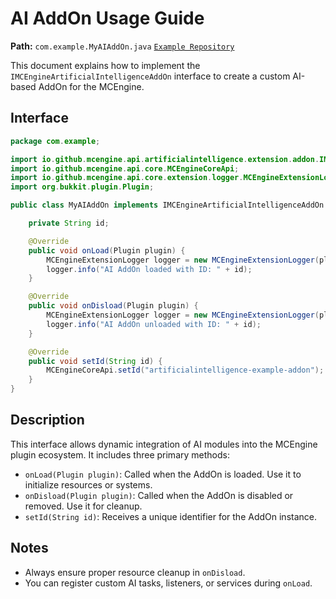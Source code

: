# AI AddOn Usage Guide

**Path:** `com.example.MyAIAddOn.java`
[`Example Repository`](https://github.com/MCEngine-Extension/artificialintelligence-addon-example)

This document explains how to implement the `IMCEngineArtificialIntelligenceAddOn` interface to create a custom AI-based AddOn for the MCEngine.

## Interface

```java
package com.example;

import io.github.mcengine.api.artificialintelligence.extension.addon.IMCEngineArtificialIntelligenceAddOn;
import io.github.mcengine.api.core.MCEngineCoreApi;
import io.github.mcengine.api.core.extension.logger.MCEngineExtensionLogger;
import org.bukkit.plugin.Plugin;

public class MyAIAddOn implements IMCEngineArtificialIntelligenceAddOn {

    private String id;

    @Override
    public void onLoad(Plugin plugin) {
        MCEngineExtensionLogger logger = new MCEngineExtensionLogger(plugin, "AddOn", id);
        logger.info("AI AddOn loaded with ID: " + id);
    }

    @Override
    public void onDisload(Plugin plugin) {
        MCEngineExtensionLogger logger = new MCEngineExtensionLogger(plugin, "AddOn", id);
        logger.info("AI AddOn unloaded with ID: " + id);
    }

    @Override
    public void setId(String id) {
        MCEngineCoreApi.setId("artificialintelligence-example-addon");
    }
}
```

## Description

This interface allows dynamic integration of AI modules into the MCEngine plugin ecosystem. It includes three primary methods:

- `onLoad(Plugin plugin)`: Called when the AddOn is loaded. Use it to initialize resources or systems.
- `onDisload(Plugin plugin)`: Called when the AddOn is disabled or removed. Use it for cleanup.
- `setId(String id)`: Receives a unique identifier for the AddOn instance.

## Notes

- Always ensure proper resource cleanup in `onDisload`.
- You can register custom AI tasks, listeners, or services during `onLoad`.
